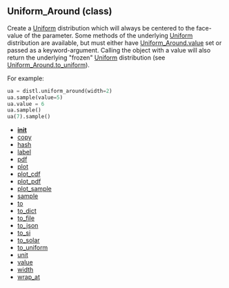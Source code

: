 ## Uniform_Around (class)


Create a [Uniform](Uniform.md) distribution which will always be centered to the face-value
of the parameter.  Some methods of the underlying [Uniform](Uniform.md) distribution are
available, but must either have [Uniform_Around.value](Uniform_Around.value.md) set or passed as
a keyword-argument.  Calling the object with a value will also return
the underlying "frozen" [Uniform](Uniform.md) distribution (see [Uniform_Around.to_uniform](Uniform_Around.to_uniform.md)).


For example:

```py
ua = distl.uniform_around(width=2)
ua.sample(value=5)
ua.value = 6
ua.sample()
ua(7).sample()
```




* [__init__](Uniform_Around.__init__.md)
* [copy](Uniform_Around.copy.md)
* [hash](Uniform_Around.hash.md)
* [label](Uniform_Around.label.md)
* [pdf](Uniform_Around.pdf.md)
* [plot](Uniform_Around.plot.md)
* [plot_cdf](Uniform_Around.plot_cdf.md)
* [plot_pdf](Uniform_Around.plot_pdf.md)
* [plot_sample](Uniform_Around.plot_sample.md)
* [sample](Uniform_Around.sample.md)
* [to](Uniform_Around.to.md)
* [to_dict](Uniform_Around.to_dict.md)
* [to_file](Uniform_Around.to_file.md)
* [to_json](Uniform_Around.to_json.md)
* [to_si](Uniform_Around.to_si.md)
* [to_solar](Uniform_Around.to_solar.md)
* [to_uniform](Uniform_Around.to_uniform.md)
* [unit](Uniform_Around.unit.md)
* [value](Uniform_Around.value.md)
* [width](Uniform_Around.width.md)
* [wrap_at](Uniform_Around.wrap_at.md)
